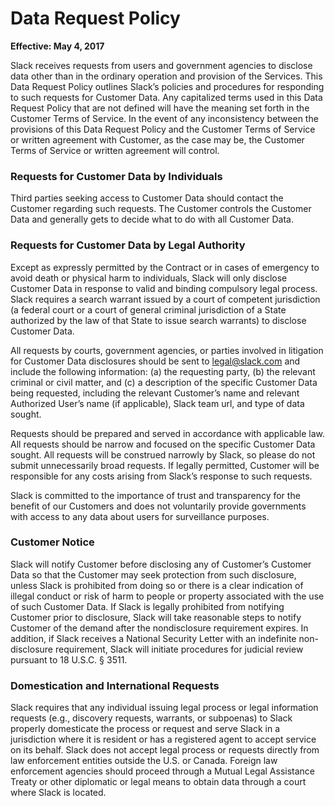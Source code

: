 # Data Request Policy

**Effective: May 4, 2017**

Slack receives requests from users and government agencies to disclose data other than in the ordinary operation and provision of the Services. This Data Request Policy outlines Slack’s policies and procedures for responding to such requests for Customer Data. Any capitalized terms used in this Data Request Policy that are not defined will have the meaning set forth in the Customer Terms of Service. In the event of any inconsistency between the provisions of this Data Request Policy and the Customer Terms of Service or written agreement with Customer, as the case may be, the Customer Terms of Service or written agreement will control.

### Requests for Customer Data by Individuals

Third parties seeking access to Customer Data should contact the Customer regarding such requests. The Customer controls the Customer Data and generally gets to decide what to do with all Customer Data.

### Requests for Customer Data by Legal Authority

Except as expressly permitted by the Contract or in cases of emergency to avoid death or physical harm to individuals, Slack will only disclose Customer Data in response to valid and binding compulsory legal process. Slack requires a search warrant issued by a court of competent jurisdiction (a federal court or a court of general criminal jurisdiction of a State authorized by the law of that State to issue search warrants) to disclose Customer Data.

All requests by courts, government agencies, or parties involved in litigation for Customer Data disclosures should be sent to legal@slack.com and include the following information: (a) the requesting party, (b) the relevant criminal or civil matter, and (c) a description of the specific Customer Data being requested, including the relevant Customer’s name and relevant Authorized User’s name (if applicable), Slack team url, and type of data sought.

Requests should be prepared and served in accordance with applicable law. All requests should be narrow and focused on the specific Customer Data sought. All requests will be construed narrowly by Slack, so please do not submit unnecessarily broad requests. If legally permitted, Customer will be responsible for any costs arising from Slack’s response to such requests.

Slack is committed to the importance of trust and transparency for the benefit of our Customers and does not voluntarily provide governments with access to any data about users for surveillance purposes.

### Customer Notice

Slack will notify Customer before disclosing any of Customer’s Customer Data so that the Customer may seek protection from such disclosure, unless Slack is prohibited from doing so or there is a clear indication of illegal conduct or risk of harm to people or property associated with the use of such Customer Data. If Slack is legally prohibited from notifying Customer prior to disclosure, Slack will take reasonable steps to notify Customer of the demand after the nondisclosure requirement expires. In addition, if Slack receives a National Security Letter with an indefinite non-disclosure requirement, Slack will initiate procedures for judicial review pursuant to 18 U.S.C. § 3511.

### Domestication and International Requests

Slack requires that any individual issuing legal process or legal information requests (e.g., discovery requests, warrants, or subpoenas) to Slack properly domesticate the process or request and serve Slack in a jurisdiction where it is resident or has a registered agent to accept service on its behalf. Slack does not accept legal process or requests directly from law enforcement entities outside the U.S. or Canada. Foreign law enforcement agencies should proceed through a Mutual Legal Assistance Treaty or other diplomatic or legal means to obtain data through a court where Slack is located.
